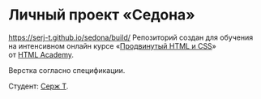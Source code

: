 # Личный проект «Седона» 
https://serj-t.github.io/sedona/build/
Репозиторий создан для обучения на интенсивном онлайн курсе «[Продвинутый HTML и CSS](https://htmlacademy.ru/intensive/adaptive)» от [HTML Academy](https://htmlacademy.ru).

Верстка согласно спецификации.

Студент: [Серж Т](https://up.htmlacademy.ru/adaptive/9/user/80354).


